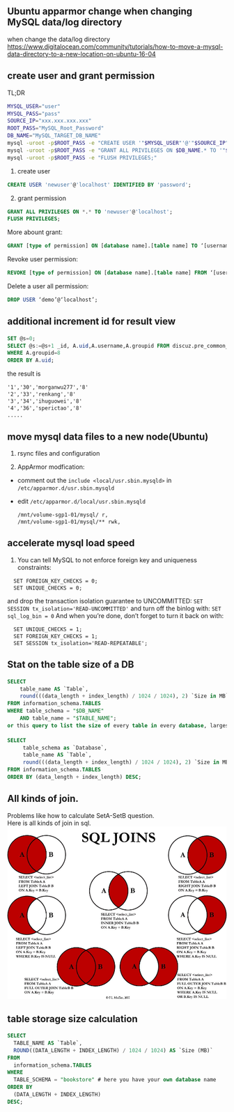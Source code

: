 ## Ubuntu apparmor change when changing MySQL data/log directory 

when change the data/log directory
https://www.digitalocean.com/community/tutorials/how-to-move-a-mysql-data-directory-to-a-new-location-on-ubuntu-16-04 


## create user and grant permission
TL;DR
```bash
MYSQL_USER="user"
MYSQL_PASS="pass"
SOURCE_IP="xxx.xxx.xxx.xxx"
ROOT_PASS="MySQL_Root_Password" 
DB_NAME="MySQL_TARGET_DB_NAME"
mysql -uroot -p$ROOT_PASS -e "CREATE USER '"$MYSQL_USER"'@'"$SOURCE_IP"' IDENTIFIED BY '"$MYSQL_PASS"'; "
mysql -uroot -p$ROOT_PASS -e "GRANT ALL PRIVILEGES ON $DB_NAME.* TO '"$MYSQL_USER"'@'"$SOURCE_IP"'; "
mysql -uroot -p$ROOT_PASS -e "FLUSH PRIVILEGES;"
```
1. create user
```sql
CREATE USER 'newuser'@'localhost' IDENTIFIED BY 'password';
```

2. grant permission
```sql
GRANT ALL PRIVILEGES ON *.* TO 'newuser'@'localhost';
FLUSH PRIVILEGES;
```
More abount grant:
```sql
GRANT [type of permission] ON [database name].[table name] TO ‘[username]’@'localhost’;
```
Revoke user permission: 
```sql
REVOKE [type of permission] ON [database name].[table name] FROM ‘[username]’@‘localhost’;
```
Delete a user all permission: 
```sql
DROP USER ‘demo’@‘localhost’;
```

## additional increment id for result view
```sql
SET @s=0;
SELECT @s:=@s+1 _id, A.uid,A.username,A.groupid FROM discuz.pre_common_member AS A
WHERE A.groupid=8
ORDER BY A.uid;
```
the result is
```
'1','30','morganwu277','8'
'2','33','renkang','8'
'3','34','ihuguowei','8'
'4','36','sperictao','8'
.....
```
## move mysql data files to a new node(Ubuntu)
1. rsync files and configuration

2. AppArmor modfication:
 - comment out the `include <local/usr.sbin.mysqld>` in `/etc/apparmor.d/usr.sbin.mysqld`
 - edit `/etc/apparmor.d/local/usr.sbin.mysqld` 

   ```
   /mnt/volume-sgp1-01/mysql/ r,
   /mnt/volume-sgp1-01/mysql/** rwk,
   ```

## accelerate mysql load speed 
1. You can tell MySQL to not enforce foreign key and uniqueness constraints:

```mysql
  SET FOREIGN_KEY_CHECKS = 0;
  SET UNIQUE_CHECKS = 0;
```

and drop the transaction isolation guarantee to UNCOMMITTED: `SET SESSION tx_isolation='READ-UNCOMMITTED'`
and turn off the binlog with: `SET sql_log_bin = 0`
And when you’re done, don’t forget to turn it back on with:

```mysql
  SET UNIQUE_CHECKS = 1;
  SET FOREIGN_KEY_CHECKS = 1;
  SET SESSION tx_isolation='READ-REPEATABLE';
```

## Stat on the table size of a DB
```sql
SELECT 
    table_name AS `Table`, 
    round(((data_length + index_length) / 1024 / 1024), 2) `Size in MB` 
FROM information_schema.TABLES 
WHERE table_schema = "$DB_NAME"
    AND table_name = "$TABLE_NAME";
or this query to list the size of every table in every database, largest first:

SELECT 
     table_schema as `Database`, 
     table_name AS `Table`, 
     round(((data_length + index_length) / 1024 / 1024), 2) `Size in MB` 
FROM information_schema.TABLES 
ORDER BY (data_length + index_length) DESC;
```


## All kinds of join.
   Problems like how to calculate SetA-SetB question.    
   Here is all kinds of join in sql. 
   ![sql_join](sql_join.jpg)

## table storage size calculation
```sql
SELECT
  TABLE_NAME AS `Table`,
  ROUND((DATA_LENGTH + INDEX_LENGTH) / 1024 / 1024) AS `Size (MB)`
FROM
  information_schema.TABLES
WHERE
  TABLE_SCHEMA = "bookstore" # here you have your own database name
ORDER BY
  (DATA_LENGTH + INDEX_LENGTH)
DESC;
```
